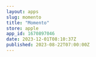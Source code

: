 ```yaml
---
layout: apps
slug: momento
title: "Momento"
store: apple
app_id: 1670897046
date: 2023-12-01T08:10:37Z
published: 2023-08-22T07:00:00Z
---
```

